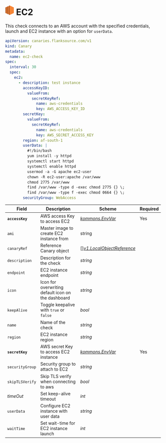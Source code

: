 # <img src='https://raw.githubusercontent.com/flanksource/flanksource-ui/main/src/icons/ec2.svg' style='height: 32px'/> EC2

This check connects to an AWS account with the specified credentials, launch and EC2 instance with an option for `userData`.

```yaml
apiVersion: canaries.flanksource.com/v1
kind: Canary
metadata:
  name: ec2-check
spec:
  interval: 30
  spec:
    ec2:
      - description: test instance
        accessKeyID:
          valueFrom:
            secretKeyRef:
              name: aws-credentials
              key: AWS_ACCESS_KEY_ID
        secretKey:
          valueFrom:
            secretKeyRef:
              name: aws-credentials
              key: AWS_SECRET_ACCESS_KEY
        region: af-south-1
        userData: |
          #!/bin/bash
          yum install -y httpd
          systemctl start httpd
          systemctl enable httpd
          usermod -a -G apache ec2-user
          chown -R ec2-user:apache /var/www
          chmod 2775 /var/www
          find /var/www -type d -exec chmod 2775 {} \;
          find /var/www -type f -exec chmod 0664 {} \;
        securityGroup: WebAccess
```

| Field | Description | Scheme | Required |
| ----- | ----------- | ------ | -------- |
| **`accessKey`** | AWS access Key to access EC2| [*kommons.EnvVar*](https://pkg.go.dev/github.com/flanksource/kommons#EnvVar) | Yes |
| `ami` | Master image to create EC2 instance from | string |  |
| `canaryRef` | Reference Canary object | \[\][*v1.LocalObjectReference*](https://kubernetes.io/docs/reference/generated/kubernetes-api/v1.20/#localobjectreference-v1-core) |  |
| `description` | Description for the check | *string* |  |
| `endpoint` | EC2 instance endpoint | *string* |  |
| `icon` | Icon for overwriting default icon on the dashboard | *string* |  |
| `keepAlive` | Toggle keepalive with `true` or `false` | *bool* |  |
| `name` | Name of the check | *string* |  |
| `region` | EC2 instance region | *string* |  |
| **`secretKey`** | AWS secret Key to access EC2 instance | [*kommons.EnvVar*](https://pkg.go.dev/github.com/flanksource/kommons#EnvVar) | Yes |
| `securityGroup` | Security group to attach to EC2 | *string* |  |
| `skipTLSVerify` | Skip TLS verify when connecting to aws | *bool* |  |
| *timeOut* | Set keep-alive timeout | *int* |  |
| `userData` | Configure EC2 instance with user data | *string* |  |
| `waitTime` | Set wait-time for EC2 instance launch | *int* |  |
